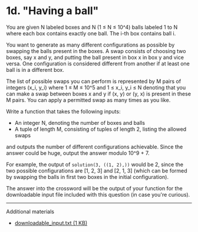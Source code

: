 
# 1d. "Having a ball"

You are given N labeled boxes and N (1 ≤ N ≤ 10^4) balls labeled 1 to N where
each box contains exactly one ball. The i-th box contains ball i.

You want to generate as many different configurations as possible by swapping
the balls present in the boxes. A swap consists of choosing two boxes, say x and
y, and putting the ball present in box x in box y and vice versa. One
configuration is considered different from another if at least one ball is in a
different box.

The list of possible swaps you can perform is represented by M pairs of integers
(x_i, y_i) where 1 ≤ M ≤ 10^5 and 1 ≤ x_i, y_i ≤ N denoting that you can make a
swap between boxes x and y if (x, y) or (y, x) is present in these M pairs. You
can apply a permitted swap as many times as you like.

Write a function that takes the following inputs:

  - An integer N, denoting the number of boxes and balls
  - A tuple of length M, consisting of tuples of length 2, listing the allowed
    swaps

and outputs the number of different configurations achievable. Since the answer
could be huge, output the answer modulo 10^9 + 7.

For example, the output of `solution(3, ((1, 2),))` would be 2, since the two
possible configurations are [1, 2, 3] and [2, 1, 3] (which can be formed by
swapping the balls in first two boxes in the initial configuration).

The answer into the crossword will be the output of your function for the
downloadable input file included with this question (in case you're curious).

----

Additional materials

  - [downloadable_input.txt (1 KB)](downloadable_input.txt)